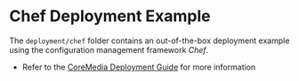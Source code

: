 Chef Deployment Example
=======================
The `deployment/chef` folder contains an out-of-the-box deployment example using the configuration management framework _Chef_.

* Refer to the [CoreMedia Deployment Guide](https://documentation.coremedia.com) for more information


                                                                                                     
